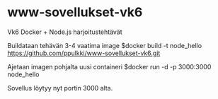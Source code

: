 # www-sovellukset-vk6
Vk6 Docker + Node.js harjoitustehtävät

Buildataan tehävän 3-4 vaatima image
$docker build -t node_hello https://github.com/ppulkki/www-sovellukset-vk6.git

Ajetaan imagen pohjalta uusi containeri
$docker run -d -p 3000:3000 node_hello

Sovellus löytyy nyt portin 3000 alta.
